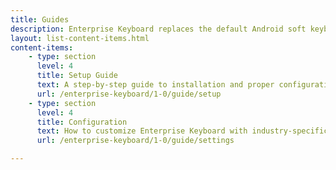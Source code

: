 ```yaml
---
title: Guides
description: Enterprise Keyboard replaces the default Android soft keyboard with a customizable keyboard designed for the workplace.  
layout: list-content-items.html
content-items:
    - type: section
      level: 4
      title: Setup Guide
      text: A step-by-step guide to installation and proper configuration of Enterprise Keyboard on a device
      url: /enterprise-keyboard/1-0/guide/setup
    - type: section
      level: 4
      title: Configuration
      text: How to customize Enterprise Keyboard with industry-specific content and features 
      url: /enterprise-keyboard/1-0/guide/settings

---
```


